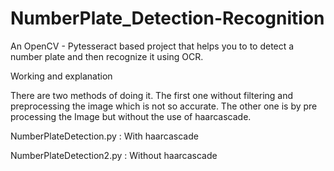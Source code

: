 # NumberPlate_Detection-Recognition
An OpenCV - Pytesseract based project that helps you to to detect a number plate and then recognize it using OCR.

Working and explanation

There are two methods of doing it. The first one without filtering and preprocessing the image which is not so accurate. The other one is by pre processing the Image
but without the use of haarcascade.

NumberPlateDetection.py  : With haarcascade

NumberPlateDetection2.py : Without haarcascade
